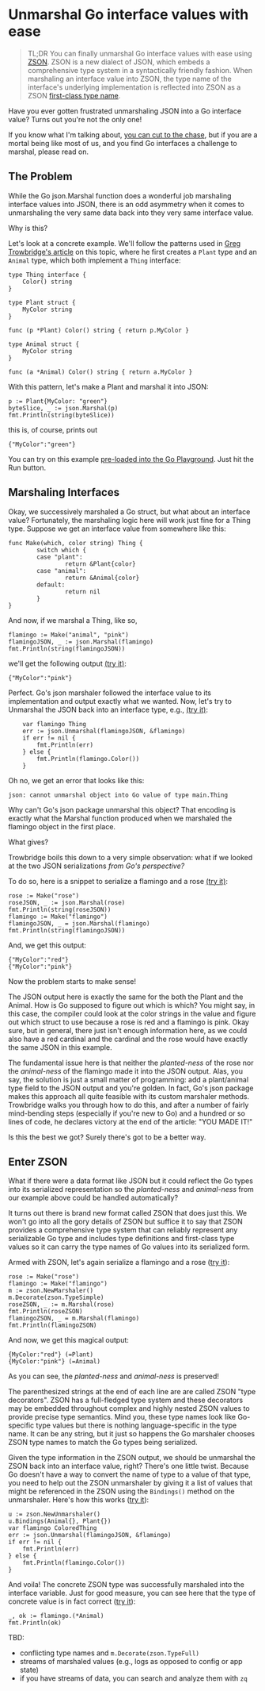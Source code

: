 # Unmarshal Go interface values with ease

> TL;DR You can finally unmarshal Go interface values with ease using
> [ZSON](https://github.com/brimsec/zq/blob/master/zng/docs/zson.md).
> ZSON is a new dialect of JSON, which embeds a comprehensive
> type system in a syntactically friendly fashion.
> When marshaling an interface value into ZSON, the
> type name of the interface's underlying implementation is reflected
> into ZSON as a ZSON
> [first-class type name](https://github.com/brimsec/zq/blob/master/zng/docs/zson.md#25-type-definitions).

Have you ever gotten frustrated unmarshaling JSON into a Go interface value?
Turns out you're not the only one!

If you know what I'm talking about,
[you can cut to the chase](#enter-zson), but if you are a mortal being
like most of us, and you find Go interfaces a challenge to marshal, please read on.

## The Problem

While the Go json.Marshal function does a wonderful job marshaling interface
values into JSON, there is an odd asymmetry when it comes to unmarshaling the
very same data back into they very same interface value.

Why is this?

Let's look at a concrete example.  We'll follow the patterns used in
[Greg Trowbridge's article](http://gregtrowbridge.com/golang-json-serialization-with-interfaces/)
on this topic, where he first creates a `Plant` type and an `Animal` type, which
both implement a `Thing` interface:
```
type Thing interface {  
    Color() string
}

type Plant struct {  
    MyColor string
}

func (p *Plant) Color() string { return p.MyColor }

type Animal struct {  
    MyColor string
}

func (a *Animal) Color() string { return a.MyColor }

```
With this pattern, let's make a Plant and marshal it into JSON:
```
p := Plant{MyColor: "green"}
byteSlice, _ := json.Marshal(p)
fmt.Println(string(byteSlice))
```
this is, of course, prints out
```
{"MyColor":"green"}
```
You can try on this example
[pre-loaded into the Go Playground](https://play.golang.org/p/O2XS1_qAH5p).
Just hit the Run button.

## Marshaling Interfaces

Okay, we successively marshaled a Go struct, but what about an interface value?
Fortunately, the marshaling logic here will work just fine for a Thing type.
Suppose we get an interface value from somewhere like this:
```
func Make(which, color string) Thing {
        switch which {
        case "plant":
                return &Plant{color}
        case "animal":
                return &Animal{color}
        default:
                return nil
        }
}
```
And now, if we marshal a Thing, like so,
```
flamingo := Make("animal", "pink")
flamingoJSON, _ := json.Marshal(flamingo)
fmt.Println(string(flamingoJSON))
```
we'll get the following output
[(try it)](https://play.golang.org/p/qz2hof1hpX1):
```
{"MyColor":"pink"}
```
Perfect.  Go's json marshaler followed the interface value to its implementation
and output exactly what we wanted.  Now, let's try to Unmarshal the JSON back
into an interface type, e.g.,
[(try it)](https://play.golang.org/p/WhXBW-MNFUZ):
```
	var flamingo Thing
	err := json.Unmarshal(flamingoJSON, &flamingo)
	if err != nil {
		fmt.Println(err)
	} else {
		fmt.Println(flamingo.Color())
	}
```
Oh no, we get an error that looks like this:
```
json: cannot unmarshal object into Go value of type main.Thing
```
Why can't Go's json package unmarshal this object?  That encoding is exactly
what the Marshal function produced when we marshaled the flamingo object
in the first place.

What gives?

Trowbridge boils this down to a very simple observation: what if
we looked at the two JSON serializations _from Go's perspective?_

To do so, here is a snippet to serialize a flamingo and a rose
[(try it)](https://play.golang.org/p/ko-7fJ_ngSH):
```
rose := Make("rose")
roseJSON, _ := json.Marshal(rose)
fmt.Println(string(roseJSON))
flamingo := Make("flamingo")
flamingoJSON, _ = json.Marshal(flamingo)
fmt.Println(string(flamingoJSON))
```
And, we get this output:
```
{"MyColor":"red"}
{"MyColor":"pink"}
```
Now the problem starts to make sense!

The JSON output here is exactly the same for the
both the Plant and the Animal.  How is Go supposed to figure out which is which?
You might say, in this case, the compiler could look at the color strings in the
value and figure out which struct to use because a rose is red and a flamingo is pink.
Okay sure, but in general, there just isn't enough information here, as we could
also have a red cardinal and the cardinal and the rose would have
exactly the same JSON in this example.

The fundamental issue here is that neither the _planted-ness_ of the rose nor
the _animal-ness_ of the flamingo made it into the JSON output.  Alas, you say,
the solution is just a small matter of programming: add a plant/animal type field to the
JSON output and you're golden.  In fact, Go's json package makes this approach
all quite feasible with its custom marshaler methods.  Trowbridge walks you through
how to do this, and after a number of fairly mind-bending steps (especially if
you're new to Go) and a hundred or so lines of code, he declares victory
at the end of the article: "YOU MADE IT!"

Is this the best we got?  Surely there's got to be a better way.

## Enter ZSON

What if there were a data format like JSON but it could reflect the
Go types into its serialized representation so the _planted-ness_
and _animal-ness_ from our example above could be handled automatically?

It turns out there is brand new format called ZSON that does just this.
We won't go into all the gory details of ZSON but suffice it to say that
ZSON provides a comprehensive type system that can reliably represent
any serializable Go type and includes type definitions and first-class
type values so it can carry the type names of Go values into its
serialized form.

Armed with ZSON, let's again serialize a flamingo and a rose
([try it]([https://TBD)):
```
rose := Make("rose")
flamingo := Make("flamingo")
m := zson.NewMarshaler()
m.Decorate(zson.TypeSimple)
roseZSON, _ := m.Marshal(rose)
fmt.Println(roseZSON)
flamingoZSON, _ = m.Marshal(flamingo)
fmt.Println(flamingoZSON)
```
And now, we get this magical output:
```
{MyColor:"red"} (=Plant)
{MyColor:"pink"} (=Animal)
```
As you can see, the _planted-ness_ and _animal-ness_ is preserved!

The parenthesized strings at the end of each line are are called ZSON
"type decorators".  ZSON has a full-fledged type system and these decorators
may be embedded throughout complex and highly nested ZSON values to provide
precise type semantics.  Mind you, these type names look like Go-specific
type values but there is nothing language-specific in the type name.  It can
be any string, but it just so happens the Go marshaler chooses ZSON type names
to match the Go types being serialized.

Given the type information in the ZSON output, we should be unmarshal the
ZSON back into an interface value, right?  There's one little twist.
Because Go doesn't have a way to convert the name of type to a value of that
type, you need to help out the ZSON unmarshaler by giving it a list
of values that might be referenced in the ZSON using the `Bindings()`
method on the unmarshaler.  Here's how this works
([try it]([https://TBD)):
```
u := zson.NewUnmarshaler()
u.Bindings(Animal{}, Plant{})
var flamingo ColoredThing
err := json.Unmarshal(flamingoJSON, &flamingo)
if err != nil {
	fmt.Println(err)
} else {
	fmt.Println(flamingo.Color())
}
```
And voila!  The concrete ZSON type was successfully marshaled into the
interface variable.  Just for good measure, you can see here that
the type of concrete value is in fact correct
([try it]([https://TBD)):
```
_, ok := flamingo.(*Animal)
fmt.Println(ok)
```

TBD:
* conflicting type names and `m.Decorate(zson.TypeFull)`
* streams of marshaled values (e.g., logs as opposed to config or app state)
* if you have streams of data, you can search and analyze them with `zq`
